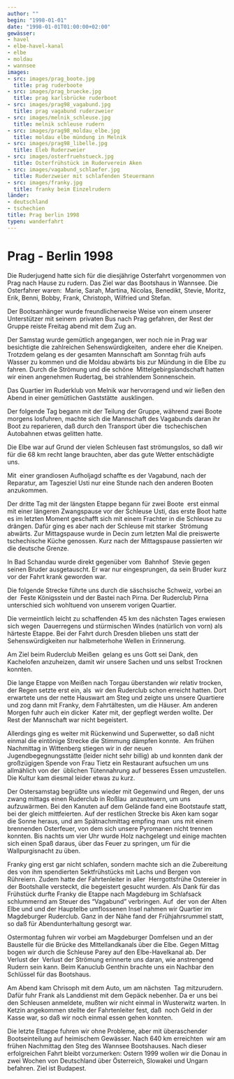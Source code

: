 ```yaml
---
author: ""
begin: "1998-01-01"
date: "1998-01-01T01:00:00+02:00"
gewässer:
- havel
- elbe-havel-kanal
- elbe
- moldau
- wannsee
images:
- src: images/prag_boote.jpg
  title: prag ruderboote
- src: images/prag_bruecke.jpg
  title: prag karlsbrücke ruderboot
- src: images/prag98_vagabund.jpg
  title: prag vagabund ruderzweier
- src: images/melnik_schleuse.jpg
  title: melnik schleuse rudern
- src: images/prag98_moldau_elbe.jpg
  title: moldau elbe mündung in Melnik
- src: images/prag98_libelle.jpg
  title: Eleb Ruderzweier
- src: images/osterfruehstueck.jpg
  title: Osterfrühstück im Ruderverein Aken
- src: images/vagabund_schlaefer.jpg
  title: Ruderzweier mit schlafenden Steuermann
- src: images/franky.jpg
  title: franky beim Einzelrudern
länder:
- deutschland
- tschechien
title: Prag berlin 1998
typen: wanderfahrt
---
```


# Prag - Berlin 1998


Die Ruderjugend hatte sich für die diesjährige Osterfahrt vorgenommen von Prag nach Hause zu rudern. Das Ziel war das Bootshaus in Wannsee. Die Osterfahrer waren:  Marie, Sarah, Martina, Nicolas, Benedikt, Stevie, Moritz, Erik, Benni, Bobby, Frank, Christoph, Wilfried und Stefan.

Der Bootsanhänger wurde freundlicherweise Weise von einem unserer Unterstützer mit seinem  privaten Bus nach Prag gefahren, der Rest der Gruppe reiste Freitag abend mit dem Zug an.

Der Samstag wurde gemütlich angegangen, wer noch nie in Prag war besichtigte die zahlreichen Sehenswürdigkeiten,  andere eher die Kneipen. Trotzdem gelang es der gesamten Mannschaft am Sonntag früh aufs Wasser zu kommen und die Moldau abwärts bis zur Mündung in die Elbe zu fahren. Durch die Strömung und die schöne  Mittelgebirgslandschaft hatten wir einen angenehmen Rudertag, bei strahlendem Sonnenschein.

Das Quartier im Ruderklub von Melnik war hervorragend und wir ließen den Abend in einer gemütlichen Gaststätte  ausklingen.

Der folgende Tag begann mit der Teilung der Gruppe, während zwei Boote morgens losfuhren, machte sich die Mannschaft des Vagabunds daran ihr Boot zu reparieren, daß durch den Transport über die  tschechischen Autobahnen etwas gelitten hatte.

Die Elbe war auf Grund der vielen Schleusen fast strömungslos, so daß wir für die 68 km recht lange brauchten, aber das gute Wetter entschädigte uns.

Mit  einer grandiosen Aufholjagd schaffte es der Vagabund, nach der Reparatur, am Tagesziel Usti nur eine Stunde nach den anderen Booten anzukommen.

Der dritte Tag mit der längsten Etappe begann für zwei Boote  erst einmal mit einer längeren Zwangspause vor der Schleuse Usti, das erste Boot hatte es im letzten Moment geschafft sich mit einem Frachter in die Schleuse zu drängen. Dafür ging es aber nach der Schleuse mit starker  Strömung abwärts. Zur Mittagspause wurde in Decin zum letzten Mal die preiswerte tschechische Küche genossen. Kurz nach der Mittagspause passierten wir die deutsche Grenze.

In Bad Schandau wurde direkt gegenüber vom  Bahnhof  Stevie gegen seinen Bruder ausgetauscht. Er war nur eingesprungen, da sein Bruder kurz vor der Fahrt krank geworden war.

Die folgende Strecke führte uns durch die säschsische Schweiz, vorbei an der  Feste Königsstein und der Bastei nach Pirna. Der Ruderclub Pirna unterschied sich wohltuend von unserem vorigen Quartier.

Die vermeintlich leicht zu schaffenden 45 km des nächsten Tages erwiesen sich wegen  Dauerregens und stürmischen Windes (natürlich von vorn) als härteste Etappe. Bei der Fahrt durch Dresden blieben uns statt der Sehenswürdigkeiten nur halbmeterhohe Wellen in Erinnerung.

Am Ziel beim Ruderclub Meißen  gelang es uns Gott sei Dank, den Kachelofen anzuheizen, damit wir unsere Sachen und uns selbst Trocknen konnten.

Die lange Etappe von Meißen nach Torgau überstanden wir relativ trocken, der Regen setzte erst ein, als  wir den Ruderclub schon erreicht hatten. Dort erwartete uns der nette Hauswart am Steg und zeigte uns unsere Quartiere und zog dann mit Franky, dem Fahrtältesten, um die Häuser. Am anderen Morgen fuhr auch ein dicker  Kater mit, der gepflegt werden wollte. Der Rest der Mannschaft war nicht begeistert.

Allerdings ging es weiter mit Rückenwind und Superwetter, so daß nicht einmal die eintönige Strecke die Stimmung dämpfen konnte.  Am frühen Nachmittag in Wittenberg stiegen wir in der neuen Jugendbegegnungsstätte (leider nicht sehr billig) ab und konnten dank der großzügigen Spende von Frau Tietz ein Restaurant aufsuchen um uns allmählich von der  üblichen Tütennahrung auf besseres Essen umzustellen. Die Kultur kam diesmal leider etwas zu kurz.

Der Ostersamstag begrüßte uns wieder mit Gegenwind und Regen, der uns zwang mittags einen Ruderclub in Roßlau  anzusteuern, um uns aufzuwärmen. Bei den Kanuten auf dem Gelände fand eine Bootstaufe statt, bei der gleich mittfeierten. Auf der restlichen Strecke bis Aken kam sogar die Sonne heraus, und am Spätnachmittag empfing man  uns mit einem brennenden Osterfeuer, von dem sich unsere Pyromanen nicht trennen konnten. Bis nachts um vier Uhr wurde Holz nachgelegt und einige machten sich einen Spaß daraus, über das Feuer zu springen, um für die  Wallpurgisnacht zu üben.

Franky ging erst gar nicht schlafen, sondern machte sich an die Zubereitung des von ihm spendierten Sektfrühstücks mit Lachs und Bergen von Rühreiern. Zudem hatte der Fahrtenleiter in aller  Herrgottsfrühe Ostereier in der Bootshalle versteckt, die begeistert gesucht wurden. Als Dank für das Frühstück durfte Franky die Etappe nach Magdeburg im Schlafsack schlummernd am Steuer des “Vagabund” verbringen. Auf  der von der Alten Elbe und und der Hauptelbe umflossenen Insel nahmen wir Quartier im Magdeburger Ruderclub. Ganz in der Nähe fand der Frühjahrsrummel statt, so daß für Abendunterhaltung gesorgt war.

Ostermontag fuhren wir vorbei am Magdeburger Domfelsen und an der Baustelle für die Brücke des Mittellandkanals über die Elbe. Gegen Mittag bogen wir durch die Schleuse Parey auf den Elbe-Havelkanal ab. Der Verlust der  Verlust der Strömung erinnerte uns daran, wie anstrengend Rudern sein kann. Beim Kanuclub Genthin brachte uns ein Nachbar den Schlüssel für das Bootshaus.

Am Abend kam Chrisoph mit dem Auto, um am nächsten  Tag mitzurudern. Dafür fuhr Frank als Landdienst mit dem Gepäck nebenher. Da er uns bei den Schleusen anmeldete, mußten wir nicht einmal in Wusterwitz warten. In Ketzin angekommen stellte der Fahrtenleiter fest, daß  noch Geld in der Kasse war, so daß wir noch einmal essen gehen konnten.

Die letzte Ettappe fuhren wir ohne Probleme, aber mit überaschender Bootseinteilung auf heimischem Gewässer. Nach 640 km erreichten  wir am frühen Nachmittag den Steg des Wannsee Bootshauses. Nach dieser erfolgreichen Fahrt bleibt vorzumerken: Ostern 1999 wollen wir die Donau in zwei Wochen von Deutschland über Österreich, Slowakei und Ungarn  befahren. Ziel ist Budapest.
